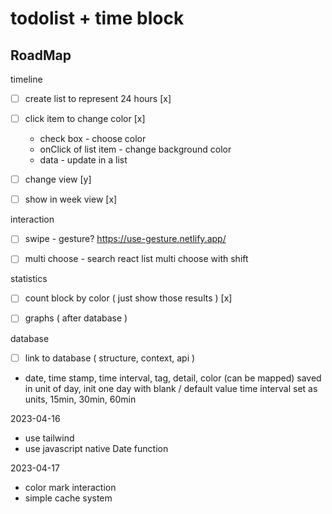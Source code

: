 # todolist + time block

## RoadMap

timeline 
- [ ] create list to represent 24 hours [x]
- [ ] click item to change color [x] 
    - check box - choose color
    - onClick of list item - change background color
    - data - update in a list  
- [ ] change view [y]
- [ ] show in week view [x]


interaction
- [ ] swipe - gesture? https://use-gesture.netlify.app/
- [ ] multi choose - search react list multi choose with shift


statistics
- [ ] count block by color ( just show those results ) [x]
- [ ] graphs ( after database )


database
- [ ] link to database ( structure, context, api )
- date, time stamp, time interval, tag, detail, color (can be mapped) 
saved in unit of day, init one day with blank / default value 
time interval set as units, 15min, 30min, 60min 


2023-04-16
- use tailwind 
- use javascript native Date function

2023-04-17
- color mark interaction 
- simple cache system